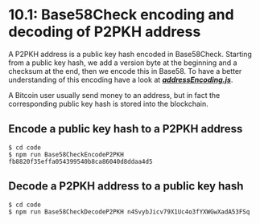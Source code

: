 # 10.1: Base58Check encoding and decoding of P2PKH address

A P2PKH address is a public key hash encoded in Base58Check.
Starting from a public key hash, we add a version byte at the beginning and a checksum at the end, then we encode this in Base58. 
To have a better understanding of this encoding have a look at **_[addressEncoding.js](code/addressEncoding.js)_**.

A Bitcoin user usually send money to an address, but in fact the corresponding public key hash is stored into the blockchain.


## Encode a public key hash to a P2PKH address
```
$ cd code 
$ npm run Base58CheckEncodeP2PKH fb8820f35effa054399540b8ca86040d8ddaa4d5
```

## Decode a P2PKH address to a public key hash
```
$ cd code 
$ npm run Base58CheckDecodeP2PKH n4SvybJicv79X1Uc4o3fYXWGwXadA53FSq
```